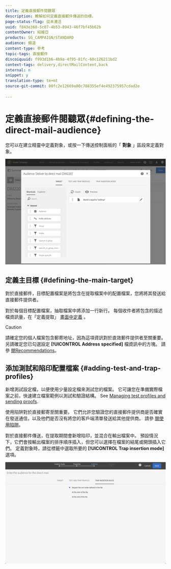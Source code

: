 ```yaml
---
title: 定義直接郵件閱聽眾
description: 瞭解如何定義直接郵件傳送的目標。
page-status-flag: 從未激活
uuid: f843e368-5c07-4b53-8943-46f7bf45b62b
contentOwner: 紹維亞
products: SG_CAMPAIGN/STANDARD
audience: 頻道
content-type: 參考
topic-tags: 直接郵件
discoiquuid: f993d1b6-4b9a-4f95-81fc-60c126211bd2
context-tags: delivery,directMailContent,back
internal: n
snippet: y
translation-type: tm+mt
source-git-commit: 00fc2e12669a00c788355ef4e492375957cdad2e

---
```



# 定義直接郵件閱聽眾{#defining-the-direct-mail-audience}

您可以在建立精靈中定義對象，或按一下傳送控制面板的「 **對象** 」區段來定義對象。

![](assets/direct_mail_15.png)

## 定義主目標 {#defining-the-main-target}

對於直接郵件，目標配置檔案是將包含在提取檔案中的配置檔案，您將將其發送給直接郵件提供者。

對於每個目標配置檔案，抽取檔案中將添加一行新行。 每個收件者將包含的描述檔資訊量，在「定義提取」 [畫面中定義](#defining-the-extraction) 。

>[!CAUTION]
>
>請確定您的個人檔案包含郵寄地址，因為這項資訊對於直效郵件提供者至關重要。 另請確定您已勾選設定 **[!UICONTROL Address specified]** 檔資訊中的方塊。 請參 [閱Recommendations](../../channels/using/about-direct-mail.md#recommendations)。

## 添加測試和陷印配置檔案 {#adding-test-and-trap-profiles}

新增測試設定檔，以便使用少量設定檔來測試您的檔案。 它可讓您在準備實際檔案之前，快速建立檔案範例以測試和驗證結構。 See [Managing test profiles and sending proofs](../../sending/using/managing-test-profiles-and-sending-proofs.md).

使用陷阱對於直接郵寄至關重要。 它們允許您驗證您的直接郵件提供商是否確實在發送通信，以及他們是否沒有將您的客戶端清單發送給其他提供商。 請參 [閱使用陷阱](../../sending/using/managing-test-profiles-and-sending-proofs.md#using-traps)。

對於直接郵件傳送，在提取期間會新增陷印，並混合在輸出檔案中。 預設情況下，它們會按輸出檔案的排序順序插入，但您可以選擇在檔案的結尾或開頭插入它們。 定義對象時，請從標籤中選取所要的 **[!UICONTROL Trap insertion mode]** 選項。

![](assets/direct_mail_trap_insertion_mode.png)
